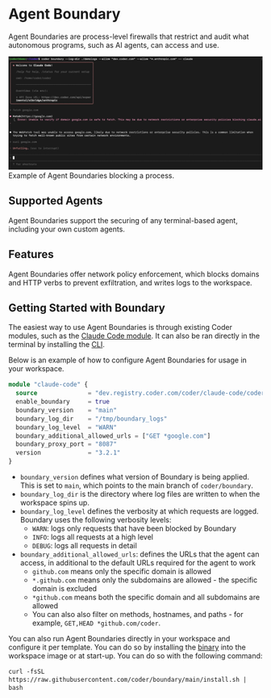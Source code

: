 # Agent Boundary

Agent Boundaries are process-level firewalls that restrict and audit what autonomous programs, such as AI agents, can access and use.

![Screenshot of Agent Boundaries blocking a process](../images/guides/ai-agents/boundary.png)Example of Agent Boundaries blocking a process.

## Supported Agents

Agent Boundaries support the securing of any terminal-based agent, including your own custom agents.

## Features

Agent Boundaries offer network policy enforcement, which blocks domains and HTTP verbs to prevent exfiltration, and writes logs to the workspace.

## Getting Started with Boundary

The easiest way to use Agent Boundaries is through existing Coder modules, such as the [Claude Code module](https://registry.coder.com/modules/coder/claude-code). It can also be ran directly in the terminal by installing the [CLI](https://github.com/coder/boundary).

Below is an example of how to configure Agent Boundaries for usage in your workspace.

```tf
module "claude-code" {
  source              = "dev.registry.coder.com/coder/claude-code/coder"
  enable_boundary     = true
  boundary_version    = "main"
  boundary_log_dir    = "/tmp/boundary_logs" 
  boundary_log_level  = "WARN"
  boundary_additional_allowed_urls = ["GET *google.com"]
  boundary_proxy_port = "8087"
  version             = "3.2.1"
}
```

- `boundary_version` defines what version of Boundary is being applied. This is set to `main`, which points to the main branch of `coder/boundary`.
- `boundary_log_dir` is the directory where log files are written to when the workspace spins up.
- `boundary_log_level` defines the verbosity at which requests are logged. Boundary uses the following verbosity levels:
  - `WARN`: logs only requests that have been blocked by Boundary
  - `INFO`: logs all requests at a high level
  - `DEBUG`: logs all requests in detail
- `boundary_additional_allowed_urls`: defines the URLs that the agent can access, in additional to the default URLs required for the agent to work
  - `github.com` means only the specific domain is allowed
  - `*.github.com` means only the subdomains are allowed - the specific domain is excluded
  - `*github.com` means both the specific domain and all subdomains are allowed
  - You can also also filter on methods, hostnames, and paths - for example, `GET,HEAD *github.com/coder`.

You can also run Agent Boundaries directly in your workspace and configure it per template. You can do so by installing the [binary](https://github.com/coder/boundary) into the workspace image or at start-up. You can do so with the following command:

```hcl
curl -fsSL https://raw.githubusercontent.com/coder/boundary/main/install.sh | bash
 ```

